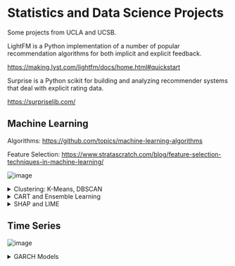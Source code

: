 # Statistics and Data Science Projects

Some projects from UCLA and UCSB.

LightFM is a Python implementation of a number of popular recommendation algorithms for both implicit and explicit feedback.

https://making.lyst.com/lightfm/docs/home.html#quickstart

Surprise is a Python scikit for building and analyzing recommender systems that deal with explicit rating data.

https://surpriselib.com/

## Machine Learning

Algorithms: https://github.com/topics/machine-learning-algorithms

Feature Selection: https://www.stratascratch.com/blog/feature-selection-techniques-in-machine-learning/

![image](https://github.com/user-attachments/assets/a0ddcec6-e059-4ae7-861e-1a8bfdb759d5)

<details>
<summary>Clustering: K-Means, DBSCAN</summary>
<br>

### K-Means:

![image](https://github.com/user-attachments/assets/de83aac1-a121-4423-93a4-18579cbfddb4)

![image](https://github.com/user-attachments/assets/38c91b7d-24ec-40bd-9401-886ee3405259)

```
## Manually:
# Euclidean Distance Calculator
def dist(a, b, ax=1):
    return np.linalg.norm(a - b, axis=ax)
k = 3 # Number of clusters
C_x = np.random.randint(0, np.max(X)-20, size=k) # random centroids
C_y = np.random.randint(0, np.max(X)-20, size=k) # random centroids
C = np.array(list(zip(C_x, C_y)), dtype=np.float32) # sample data

C_old = np.zeros(C.shape) # store the value of centroids when it updates
clusters = np.zeros(len(X)) # creates Cluster Lables(0, 1, 2)
# Error func. - Distance between new centroids and old centroids
error = dist(C, C_old, None)
while error != 0: # Loop will run till the error becomes zero
    for i in range(len(X)): # Assigning each value to its closest cluster
        distances = dist(X[i], C)
        cluster = np.argmin(distances)
        clusters[i] = cluster
    C_old = deepcopy(C) # Storing the old centroid values
    # Finding the new centroids by taking the average value
    for i in range(k):
        points = [X[j] for j in range(len(X)) if clusters[j] == i]
        C[i] = np.mean(points, axis=0)
    error = dist(C, C_old, None)
```

### DBSCAN:

How DBSCAN works:
1. Groups points that are close together based on density
2. Marks points that are alone in low-density regions as outliers
3. Defines clusters as dense regions separated by regions of lower density 

DBSCAN's advantages:
1. Doesn't require the number of clusters to be specified beforehand
2. Can identify clusters of arbitrary shapes
3. Effective at identifying and removing noise in a data set
4. Robust to noise

```
from sklearn.preprocessing import StandardScaler
import numpy as np
data = pd.read_csv('Week_2_Data/Iris.csv')
data = data[['SepalLengthCm','PetalLengthCm','Species']]
species = data['Species']
features = data.iloc[:, :-1]
features = features.values.astype("float32", copy = False)

stscaler = StandardScaler().fit(features)
features = stscaler.transform(features)

# Elbow plot:
k=2 # number of columns
from sklearn.neighbors import NearestNeighbors
nbrs = NearestNeighbors(n_neighbors=k+1).fit(features) 
distances, indices = nbrs.kneighbors(features)
distances = np.sort(distances[:, k])

plt.plot(distances)
plt.xlabel("Points sorted by distance")
plt.ylabel("k-NN distance")
plt.title("k-NN Distance Plot")
plt.show()
# min_samples is 12, because first jump (knee) is between 10 and 15
# eps is 0.5

dbsc = DBSCAN(eps = .5, min_samples = 12).fit(features)
labels = dbsc.labels_
core_samples = np.zeros_like(labels, dtype = bool)
core_samples[dbsc.core_sample_indices_] = True
data['label'] = labels
print(data['label'].unique())
print(data.head())

plt.figure(figsize=(8, 6))
# Plot the clusters
colors = ['indianred','#57db5f','#5f57db']
for label in data['label'].unique():
    cluster_data = data[data['label'] == label]
    plt.scatter(cluster_data['SepalLengthCm'], cluster_data['PetalLengthCm'], 
                label=f'Class {label}',
                color = colors[label % len(colors)],
               s = 150)
plt.legend()
plt.title("Iris Data")
```


<br>

</details>

<details>
<summary>CART and Ensemble Learning</summary>
<br>

### Classification And Regression Tree (CART)

* Trees used for regression and trees used for classification have some similarities - but also some differences, such as the procedure used to determine where to split (!)

* Some techniques, often called ensemble methods, construct more than one decision tree:
  * **Boosted trees:** Incrementally building an ensemble by training each new instance to emphasize the training instances previously mis-modeled. A typical example is AdaBoost. These can be used for regression-type and classification-type problems.
  * **Bagging:** Bootstrap aggregated (or bagged) decision trees, an early ensemble method, builds multiple decision trees by repeatedly resampling training data with replacement, and voting the trees for a consensus prediction.
  * Random forest classifier is a specific type of bootstrap aggregating
  * Rotation forest.


### Limitations of CARTs:

![image](https://github.com/user-attachments/assets/1a027e3e-6e19-4c0c-b4f8-0e5b9a5d74bb)
![image](https://github.com/user-attachments/assets/fa891e83-d007-4516-9696-b03bc32e014e)

### Ensemble Learning:

* **Bagging:** Bootstrap Aggregation.
  * Base estimator: Decision Tree, Logistic Regression, Neural Net, ...
  * Each estimator is trained on a distinct bootstrap sample of the training set

![image](https://github.com/user-attachments/assets/a348f332-7224-4ce3-8d1a-27f6ae00f35a)

* **Boosting:** several models are trained sequentially with each model learning from the errors of its predecessors
  * AdaBoost and Gradient Boosting
    
![image](https://github.com/user-attachments/assets/01023cae-a774-4164-898f-2b0474fc68d2)


**Examples:**
  
* Bagging:
  
  <details>
  <summary><strong>Random Forest</strong></summary>
  <br>

  Why Random Forests Work: Variance reduction: the trees are more independent because of the combination of bootstrap samples and random draws of predictors.
  It is apparent that random forests are a form of bagging, and the averaging over trees can substantially reduce instability that might otherwise result.
  Moreover, by working with a random sample of predictors at each possible split, the fitted values across trees are more independent.
  Consequently, the gains from averaging over a large number of trees (variance reduction) can be more dramatic.
  Bias reduction: a very large number of predictors can be considered, and local feature predictors can play a role in tree construction.

    
  ![image](https://github.com/user-attachments/assets/c86b06bf-da91-4fd5-a5e3-11c0fb6bde2e)
  
  ```
  from sklearn.ensemble import RandomForestRegressor
  from sklearn.model_selection import RandomizedSearchCV
  from scipy.stats import randint
  param_dist = {
      'n_estimators': randint(100, 1000),
      'max_depth': randint(1, 20),
      'min_samples_split': randint(2, 20),
      'min_samples_leaf': randint(1, 20),
      'max_features': ['auto', 'sqrt', 'log2', None],
      'criterion': ['absolute_error', 'poisson', 'friedman_mse', 'squared_error'],
      'bootstrap': [True, False]
  }
  random_search = RandomizedSearchCV(
      RandomForestRegressor(),
      param_distributions=param_dist,
      n_iter=100,
      cv=5,
      verbose=1,
      random_state=42,
      n_jobs=-1
  )
  random_search.fit(train_X, train_y)
  print("Best hyperparameters found: ", random_search.best_params_)
  
  from sklearn.ensemble import RandomForestRegressor
  rf = RandomForestRegressor(n_estimators=100, max_depth=20,
                                        min_samples_leaf=10,
                                        min_samples_split=5, random_state=42)
  rf.fit(train_X,train_y)
  
  from sklearn.metrics import mean_squared_error as MSE
  y_pred = rf.predict(test_X)
  y_pred_train=rf.predict(train_X)
  # Evaluate the test set RMSE
  rmse_test = MSE(test_y, y_pred)**(1/2)
  rmse_train = MSE(train_y, y_pred_train)**(1/2)
  # Print the test set RMSE
  print('Test set RMSE of rf: {:.3f}'.format(rmse_test))
  print('Train set RMSE of rf: {:.3f}'.format(rmse_train))
  
  from sklearn.model_selection import cross_val_score
  # Compute the array containing the 10-folds CV MSEs
  MSE_CV_scores = - cross_val_score(rf, train_X, train_y, cv=10, 
                                    scoring='neg_mean_squared_error', 
                                    n_jobs=-1) 
  # Compute the 10-folds CV RMSE
  RMSE_CV = (MSE_CV_scores.mean())**(1/2)
  # Print RMSE_CV
  print('CV RMSE: {:.2f}'.format(RMSE_CV))
  
  y_pred_rf = rf.predict(test_X)
  rmse_rf = np.sqrt(mean_squared_error(test_y, y_pred_rf))
  print('RMSE (Random Forest): ', rmse_rf)
  ```
  
  </details>

  <details>
  <summary><strong>Bagging Classifier</strong></summary>
  <br>

  ```
  from sklearn.ensemble import BaggingClassifier
  from sklearn.tree import DecisionTreeClassifier
  from sklearn.metrics import accuracy_score
  from sklearn.model_selection import train_test_split
  # Set seed for reproducibility
  SEED = 1
  # Split data into train and test
  X_train, X_test, y_train, y_test = \
  train_test_split(X, y,
  test_size=0.2,
  stratify=y,
  random_state=SEED)

  # Hyperparameter Turning
  # Insert here for decision tree classifier

  # Instantiate a classification-tree 'dt'. Can use tuning.
  dt = DecisionTreeClassifier(max_depth=4, min_samples_leaf=0.16,
  random_state=SEED)
  # Instantiate a BaggingClassifier 'bc'
  bc = BaggingClassifier(base_estimator=dt, n_estimators=300,
  n_jobs=-1)
  # Fit 'bc' to the training set
  bc.fit(X_train, y_train)
  # Predict test set labels
  y_pred = bc.predict(X_test)
  # Evaluate and print test-set accuracy
  accuracy = accuracy_score(y_test, y_pred)
  print('Accuracy of Bagging Classifier: {:.3f}'.format(accuracy))
  ```

  </details>

  <br>

</details>



<details>
<summary>SHAP and LIME</summary>
<br>
  
https://medium.com/cmotions/opening-the-black-box-of-machine-learning-models-shap-vs-lime-for-model-explanation-d7bf545ce15f
  
### SHAP: SHapley Additive exPlanations

This method aims to explain the prediction of an instance/observation by computing the contribution of each feature to the prediction. Uses game theory to explain a model by considering each feature as a player. SHAP values are relative to the average predicted value of the sample.

https://shap.readthedocs.io/en/latest/example_notebooks/api_examples/plots/bar.html

Supervised Clustering: How to Use SHAP Values for Better Cluster Analysis:

https://www.aidancooper.co.uk/supervised-clustering-shap-values/#:~:text=Clustering%20the%202D%20Embedding%20of,we%20elect%20to%20use%20DBSCAN.&text=As%20expected%2C%20this%20identifies%20the,discerned%20visually%20(Figure%205)

### LIME: Local Interpretable Model-Agnostic Explanations

Approximates a complex model and transfers it to a local interpretable model. LIME generates a perturbed dataset to fit an explainable model.

https://marcotcr.github.io/lime/tutorials/Tutorial%20-%20continuous%20and%20categorical%20features.html

|  Step  |   Description                                                                       |
|:-------|:------------------------------------------------------------------------------------|
|Let     | Let’s say we want to know why the model predicted that someone earns more than $50K |
|Change  | Change the Example a Little Bit</br> LIME makes small changes to data (increasing age, changing job, or reducing education level).</br> It asks the model, “What happens now? |
|Find Out| Find Out Which Changes Matter</br> If changing job causes the prediction to flip (now the model says they earns less), then job is very important!</br> If changing age doesn’t affect the prediction much, then age is not very important |
|Make    | Make a Simple Explanation</br> LIME builds a small, simple model (like drawing a straight line) to explain what’s happening just around person's case.</br> It tells you which features (age, job, education, etc.) were the most important for this one prediction |
| LIME   | LIME only explains one example at a time (not the whole model).</br> LIME makes fake, small changes to see what affects the decision.</br> LIME creates a simple explanation (even if the original model is very complex).|

![image](https://github.com/user-attachments/assets/535c9217-b17e-48e5-a8ce-d6b7e95b057c)

https://medium.com/towards-data-science/lime-explain-machine-learning-predictions-af8f18189bfe

### Comparison

![image](https://github.com/user-attachments/assets/02449983-b8c3-4296-a71f-d0209d1dbf34)

![image](https://github.com/user-attachments/assets/27a67997-93ad-481c-bf12-28ed5d33036a)

<br>

</details>


  
## Time Series

![image](https://github.com/user-attachments/assets/56b8612c-711f-4224-a9db-847996f5e3c4)


<details>
<summary>GARCH Models</summary>
<br>
  
![image](https://github.com/user-attachments/assets/4b9d4d2b-03bc-4685-b410-057a1c47f95c)

https://medium.com/@corredaniel1500/forecasting-volatility-deep-dive-into-arch-garch-models-46cd1945872b

</details>
